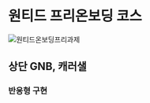# 원티드 프리온보딩 코스

![원티드온보딩프리과제](https://user-images.githubusercontent.com/85452379/150076073-254aa3a9-98ed-48ba-a15c-b96596df0907.gif)


## 상단 GNB, 캐러샐 



### 반응형 구현


